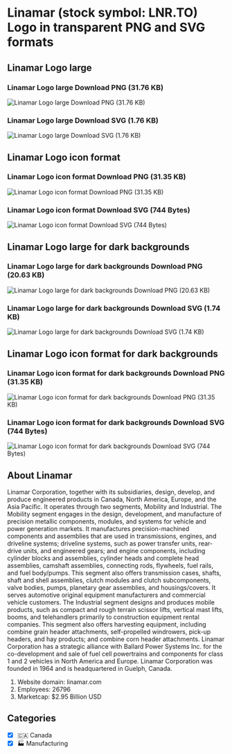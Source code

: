 # Linamar (stock symbol: LNR.TO) Logo in transparent PNG and SVG formats

## Linamar Logo large

### Linamar Logo large Download PNG (31.76 KB)

![Linamar Logo large Download PNG (31.76 KB)](/img/orig/LNR.TO_BIG-eb31612e.png)

### Linamar Logo large Download SVG (1.76 KB)

![Linamar Logo large Download SVG (1.76 KB)](/img/orig/LNR.TO_BIG-c1971889.svg)

## Linamar Logo icon format

### Linamar Logo icon format Download PNG (31.35 KB)

![Linamar Logo icon format Download PNG (31.35 KB)](/img/orig/LNR.TO-197cb22a.png)

### Linamar Logo icon format Download SVG (744 Bytes)

![Linamar Logo icon format Download SVG (744 Bytes)](/img/orig/LNR.TO-51d01bee.svg)

## Linamar Logo large for dark backgrounds

### Linamar Logo large for dark backgrounds Download PNG (20.63 KB)

![Linamar Logo large for dark backgrounds Download PNG (20.63 KB)](/img/orig/LNR.TO_BIG.D-5c252e36.png)

### Linamar Logo large for dark backgrounds Download SVG (1.74 KB)

![Linamar Logo large for dark backgrounds Download SVG (1.74 KB)](/img/orig/LNR.TO_BIG.D-f7eb273c.svg)

## Linamar Logo icon format for dark backgrounds

### Linamar Logo icon format for dark backgrounds Download PNG (31.35 KB)

![Linamar Logo icon format for dark backgrounds Download PNG (31.35 KB)](/img/orig/LNR.TO.D-ec9c7b00.png)

### Linamar Logo icon format for dark backgrounds Download SVG (744 Bytes)

![Linamar Logo icon format for dark backgrounds Download SVG (744 Bytes)](/img/orig/LNR.TO.D-fe16b518.svg)

## About Linamar

Linamar Corporation, together with its subsidiaries, design, develop, and produce engineered products in Canada, North America, Europe, and the Asia Pacific. It operates through two segments, Mobility and Industrial. The Mobility segment engages in the design, development, and manufacture of precision metallic components, modules, and systems for vehicle and power generation markets. It manufactures precision-machined components and assemblies that are used in transmissions, engines, and driveline systems; driveline systems, such as power transfer units, rear-drive units, and engineered gears; and engine components, including cylinder blocks and assemblies, cylinder heads and complete head assemblies, camshaft assemblies, connecting rods, flywheels, fuel rails, and fuel body/pumps. This segment also offers transmission cases, shafts, shaft and shell assemblies, clutch modules and clutch subcomponents, valve bodies, pumps, planetary gear assemblies, and housings/covers. It serves automotive original equipment manufacturers and commercial vehicle customers. The Industrial segment designs and produces mobile products, such as compact and rough terrain scissor lifts, vertical mast lifts, booms, and telehandlers primarily to construction equipment rental companies. This segment also offers harvesting equipment, including combine grain header attachments, self-propelled windrowers, pick-up headers, and hay products; and combine corn header attachments. Linamar Corporation has a strategic alliance with Ballard Power Systems Inc. for the co-development and sale of fuel cell powertrains and components for class 1 and 2 vehicles in North America and Europe. Linamar Corporation was founded in 1964 and is headquartered in Guelph, Canada.

1. Website domain: linamar.com
2. Employees: 26796
3. Marketcap: $2.95 Billion USD


## Categories
- [x] 🇨🇦 Canada
- [x] 🏭 Manufacturing
